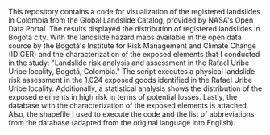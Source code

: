 This repository contains a code for visualization of the registered landslides in Colombia from the Global Landslide Catalog, provided by NASA's Open Data Portal. The results displayed the distribution of registered landslides in Bogotá city. With the landslide hazard maps available in the open data source by the Bogotá's Institute for Risk Management and Climate Change (IDIGER) and the characterization of the exposed elements that I conducted in the study: "Landslide risk analysis and assessment in the Rafael Uribe Uribe locality, Bogotá, Colombia." The script executes a physical landslide risk assessment in the 1.024 exposed goods identified in the Rafael Uribe Uribe locality. Additionally, a statistical analysis shows the distribution of the exposed elements in high risk in terms of potential losses. Lastly, the database with the characterization of the exposed elements is attached. Also, the shapefile I used to execute the code and the list of abbreviations from the database (adapted from the original language into English).
